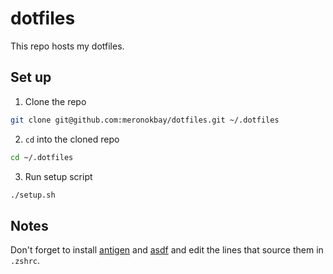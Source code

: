 # dotfiles
This repo hosts my dotfiles.

## Set up
1. Clone the repo
```bash
git clone git@github.com:meronokbay/dotfiles.git ~/.dotfiles
```
2. `cd` into the cloned repo
```bash
cd ~/.dotfiles
```
3. Run setup script
```bash
./setup.sh
```

## Notes

Don't forget to install [antigen](https://github.com/zsh-users/antigen) and [asdf](https://asdf-vm.com/) and edit the lines that source them in `.zshrc`.
